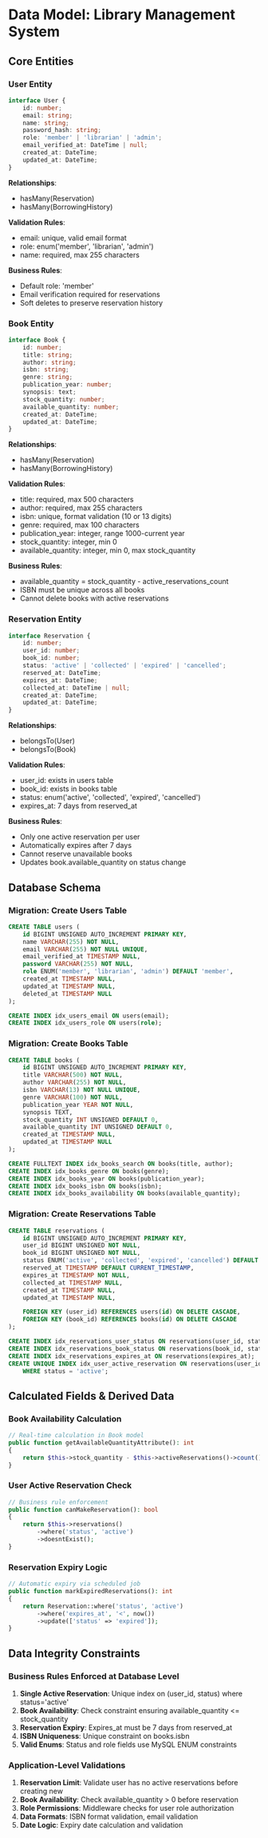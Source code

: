 # Data Model: Library Management System

## Core Entities

### User Entity

```typescript
interface User {
    id: number;
    email: string;
    name: string;
    password_hash: string;
    role: 'member' | 'librarian' | 'admin';
    email_verified_at: DateTime | null;
    created_at: DateTime;
    updated_at: DateTime;
}
```

**Relationships**:

- hasMany(Reservation)
- hasMany(BorrowingHistory)

**Validation Rules**:

- email: unique, valid email format
- role: enum('member', 'librarian', 'admin')
- name: required, max 255 characters

**Business Rules**:

- Default role: 'member'
- Email verification required for reservations
- Soft deletes to preserve reservation history

### Book Entity

```typescript
interface Book {
    id: number;
    title: string;
    author: string;
    isbn: string;
    genre: string;
    publication_year: number;
    synopsis: text;
    stock_quantity: number;
    available_quantity: number;
    created_at: DateTime;
    updated_at: DateTime;
}
```

**Relationships**:

- hasMany(Reservation)
- hasMany(BorrowingHistory)

**Validation Rules**:

- title: required, max 500 characters
- author: required, max 255 characters
- isbn: unique, format validation (10 or 13 digits)
- genre: required, max 100 characters
- publication_year: integer, range 1000-current year
- stock_quantity: integer, min 0
- available_quantity: integer, min 0, max stock_quantity

**Business Rules**:

- available_quantity = stock_quantity - active_reservations_count
- ISBN must be unique across all books
- Cannot delete books with active reservations

### Reservation Entity

```typescript
interface Reservation {
    id: number;
    user_id: number;
    book_id: number;
    status: 'active' | 'collected' | 'expired' | 'cancelled';
    reserved_at: DateTime;
    expires_at: DateTime;
    collected_at: DateTime | null;
    created_at: DateTime;
    updated_at: DateTime;
}
```

**Relationships**:

- belongsTo(User)
- belongsTo(Book)

**Validation Rules**:

- user_id: exists in users table
- book_id: exists in books table
- status: enum('active', 'collected', 'expired', 'cancelled')
- expires_at: 7 days from reserved_at

**Business Rules**:

- Only one active reservation per user
- Automatically expires after 7 days
- Cannot reserve unavailable books
- Updates book.available_quantity on status change

## Database Schema

### Migration: Create Users Table

```sql
CREATE TABLE users (
    id BIGINT UNSIGNED AUTO_INCREMENT PRIMARY KEY,
    name VARCHAR(255) NOT NULL,
    email VARCHAR(255) NOT NULL UNIQUE,
    email_verified_at TIMESTAMP NULL,
    password VARCHAR(255) NOT NULL,
    role ENUM('member', 'librarian', 'admin') DEFAULT 'member',
    created_at TIMESTAMP NULL,
    updated_at TIMESTAMP NULL,
    deleted_at TIMESTAMP NULL
);

CREATE INDEX idx_users_email ON users(email);
CREATE INDEX idx_users_role ON users(role);
```

### Migration: Create Books Table

```sql
CREATE TABLE books (
    id BIGINT UNSIGNED AUTO_INCREMENT PRIMARY KEY,
    title VARCHAR(500) NOT NULL,
    author VARCHAR(255) NOT NULL,
    isbn VARCHAR(13) NOT NULL UNIQUE,
    genre VARCHAR(100) NOT NULL,
    publication_year YEAR NOT NULL,
    synopsis TEXT,
    stock_quantity INT UNSIGNED DEFAULT 0,
    available_quantity INT UNSIGNED DEFAULT 0,
    created_at TIMESTAMP NULL,
    updated_at TIMESTAMP NULL
);

CREATE FULLTEXT INDEX idx_books_search ON books(title, author);
CREATE INDEX idx_books_genre ON books(genre);
CREATE INDEX idx_books_year ON books(publication_year);
CREATE INDEX idx_books_isbn ON books(isbn);
CREATE INDEX idx_books_availability ON books(available_quantity);
```

### Migration: Create Reservations Table

```sql
CREATE TABLE reservations (
    id BIGINT UNSIGNED AUTO_INCREMENT PRIMARY KEY,
    user_id BIGINT UNSIGNED NOT NULL,
    book_id BIGINT UNSIGNED NOT NULL,
    status ENUM('active', 'collected', 'expired', 'cancelled') DEFAULT 'active',
    reserved_at TIMESTAMP DEFAULT CURRENT_TIMESTAMP,
    expires_at TIMESTAMP NOT NULL,
    collected_at TIMESTAMP NULL,
    created_at TIMESTAMP NULL,
    updated_at TIMESTAMP NULL,

    FOREIGN KEY (user_id) REFERENCES users(id) ON DELETE CASCADE,
    FOREIGN KEY (book_id) REFERENCES books(id) ON DELETE CASCADE
);

CREATE INDEX idx_reservations_user_status ON reservations(user_id, status);
CREATE INDEX idx_reservations_book_status ON reservations(book_id, status);
CREATE INDEX idx_reservations_expires_at ON reservations(expires_at);
CREATE UNIQUE INDEX idx_user_active_reservation ON reservations(user_id, status)
    WHERE status = 'active';
```

## Calculated Fields & Derived Data

### Book Availability Calculation

```php
// Real-time calculation in Book model
public function getAvailableQuantityAttribute(): int
{
    return $this->stock_quantity - $this->activeReservations()->count();
}
```

### User Active Reservation Check

```php
// Business rule enforcement
public function canMakeReservation(): bool
{
    return $this->reservations()
        ->where('status', 'active')
        ->doesntExist();
}
```

### Reservation Expiry Logic

```php
// Automatic expiry via scheduled job
public function markExpiredReservations(): int
{
    return Reservation::where('status', 'active')
        ->where('expires_at', '<', now())
        ->update(['status' => 'expired']);
}
```

## Data Integrity Constraints

### Business Rules Enforced at Database Level

1. **Single Active Reservation**: Unique index on (user_id, status) where status='active'
2. **Book Availability**: Check constraint ensuring available_quantity <= stock_quantity
3. **Reservation Expiry**: Expires_at must be 7 days from reserved_at
4. **ISBN Uniqueness**: Unique constraint on books.isbn
5. **Valid Enums**: Status and role fields use MySQL ENUM constraints

### Application-Level Validations

1. **Reservation Limit**: Validate user has no active reservations before creating new
2. **Book Availability**: Check available_quantity > 0 before reservation
3. **Role Permissions**: Middleware checks for user role authorization
4. **Data Formats**: ISBN format validation, email validation
5. **Date Logic**: Expiry date calculation and validation
